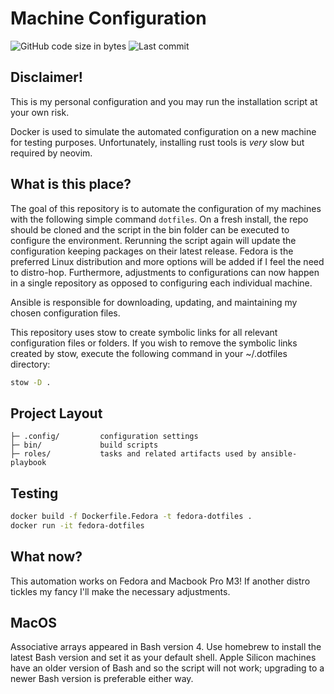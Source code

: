 # Machine Configuration
![GitHub code size in bytes](https://img.shields.io/github/languages/code-size/MarkoM-dot/.dotfiles)
![Last commit](https://img.shields.io/github/last-commit/MarkoM-dot/.dotfiles?color=orange)

## Disclaimer!
This is my personal configuration and you may run the installation script at your
own risk.

Docker is used to simulate the automated configuration on a new machine for testing
purposes. Unfortunately, installing rust tools is *very* slow but required by neovim.

## What is this place?

The goal of this repository is to automate the configuration of my machines with
the following simple command `dotfiles`. On a fresh install, the repo should
be cloned and the script in the bin folder can be executed to configure the
environment. Rerunning the script again will update the configuration keeping
packages on their latest release. Fedora is the preferred Linux distribution and
more options will be added if I feel the need to distro-hop. Furthermore,
adjustments to configurations can now happen in a single repository as opposed
to configuring each individual machine.

Ansible is responsible for downloading, updating, and maintaining my chosen
configuration files.

This repository uses stow to create symbolic links for all relevant configuration
files or folders. If you wish to remove the symbolic links created by stow,
execute the following command in your ~/.dotfiles directory:

```bash
stow -D .
```

## Project Layout


    ├─ .config/         configuration settings
    ├─ bin/             build scripts
    ├─ roles/           tasks and related artifacts used by ansible-playbook

## Testing

```sh
docker build -f Dockerfile.Fedora -t fedora-dotfiles .
docker run -it fedora-dotfiles
```

## What now?

This automation works on Fedora and Macbook Pro M3! If another distro tickles
my fancy I'll make the necessary adjustments.

## MacOS

Associative arrays appeared in Bash version 4. Use homebrew to install the
latest Bash version and set it as your default shell. Apple Silicon machines
have an older version of Bash and so the script will not work; upgrading to a
newer Bash version is preferable either way.
